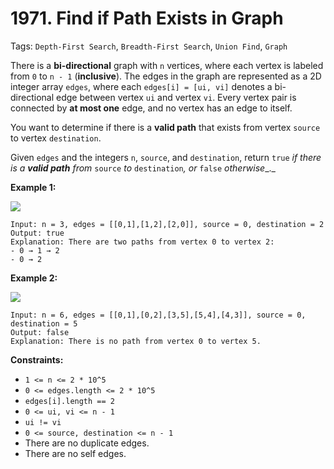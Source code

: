 # 1971. Find if Path Exists in Graph

Tags: `Depth-First Search`, `Breadth-First Search`, `Union Find`, `Graph`

There is a **bi-directional** graph with `n` vertices, where each vertex is labeled from `0` to `n - 1` (**inclusive**). The edges in the graph are represented as a 2D integer array `edges`, where each `edges[i] = [ui, vi]` denotes a bi-directional edge between vertex `ui` and vertex `vi`. Every vertex pair is connected by **at most one** edge, and no vertex has an edge to itself.

You want to determine if there is a **valid path** that exists from vertex `source` to vertex `destination`.

Given `edges` and the integers `n`, `source`, and `destination`, return `true` _if there is a **valid path** from_ `source` _to_ `destination`_, or_ `false` _otherwise__._

**Example 1:**

![](https://assets.leetcode.com/uploads/2021/08/14/validpath-ex1.png)
```
Input: n = 3, edges = [[0,1],[1,2],[2,0]], source = 0, destination = 2
Output: true
Explanation: There are two paths from vertex 0 to vertex 2:
- 0 → 1 → 2
- 0 → 2
```

**Example 2:**

![](https://assets.leetcode.com/uploads/2021/08/14/validpath-ex2.png)
```
Input: n = 6, edges = [[0,1],[0,2],[3,5],[5,4],[4,3]], source = 0, destination = 5
Output: false
Explanation: There is no path from vertex 0 to vertex 5.
```

**Constraints:**

*   `1 <= n <= 2 * 10^5`
*   `0 <= edges.length <= 2 * 10^5`
*   `edges[i].length == 2`
*   `0 <= ui, vi <= n - 1`
*   `ui != vi`
*   `0 <= source, destination <= n - 1`
*   There are no duplicate edges.
*   There are no self edges.